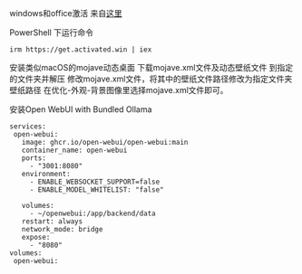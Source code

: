 

windows和office激活 来自[这里](https://github.com/massgravel/Microsoft-Activation-Scripts)

 PowerShell 下运行命令  

 ```
irm https://get.activated.win | iex
```



安装类似macOS的mojave动态桌面
下载mojave.xml文件及动态壁纸文件 到指定的文件夹并解压
修改mojave.xml文件，将其中的壁纸文件路径修改为指定文件夹壁纸路径
在优化-外观-背景图像里选择mojave.xml文件即可。

 安装Open WebUI with Bundled Ollama

 ```
services:
  open-webui:
    image: ghcr.io/open-webui/open-webui:main
    container_name: open-webui
    ports:
      - "3001:8080"
    environment:
      - ENABLE_WEBSOCKET_SUPPORT=false
      - ENABLE_MODEL_WHITELIST: "false"

    volumes:
      - ~/openwebui:/app/backend/data
    restart: always
    network_mode: bridge
    expose:
      - "8080"
volumes:
  open-webui:
```

